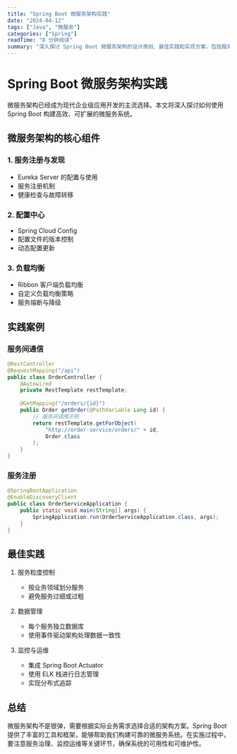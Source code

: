 ```yaml
---
title: "Spring Boot 微服务架构实践"
date: "2024-04-12"
tags: ["Java", "微服务"]
categories: ["Spring"]
readTime: "8 分钟阅读"
summary: "深入探讨 Spring Boot 微服务架构的设计原则、最佳实践和实现方案，包括服务注册、配置管理、负载均衡等核心概念。"
---
```


# Spring Boot 微服务架构实践

微服务架构已经成为现代企业级应用开发的主流选择。本文将深入探讨如何使用 Spring Boot 构建高效、可扩展的微服务系统。

## 微服务架构的核心组件

### 1. 服务注册与发现
- Eureka Server 的配置与使用
- 服务注册机制
- 健康检查与故障转移

### 2. 配置中心
- Spring Cloud Config
- 配置文件的版本控制
- 动态配置更新

### 3. 负载均衡
- Ribbon 客户端负载均衡
- 自定义负载均衡策略
- 服务熔断与降级

## 实践案例

### 服务间通信

```java
@RestController
@RequestMapping("/api")
public class OrderController {
    @Autowired
    private RestTemplate restTemplate;
    
    @GetMapping("/orders/{id}")
    public Order getOrder(@PathVariable Long id) {
        // 服务间调用示例
        return restTemplate.getForObject(
            "http://order-service/orders/" + id,
            Order.class
        );
    }
}
```

### 服务注册

```java
@SpringBootApplication
@EnableDiscoveryClient
public class OrderServiceApplication {
    public static void main(String[] args) {
        SpringApplication.run(OrderServiceApplication.class, args);
    }
}
```

## 最佳实践

1. 服务粒度控制
   - 按业务领域划分服务
   - 避免服务过细或过粗

2. 数据管理
   - 每个服务独立数据库
   - 使用事件驱动架构处理数据一致性

3. 监控与运维
   - 集成 Spring Boot Actuator
   - 使用 ELK 栈进行日志管理
   - 实现分布式追踪

## 总结

微服务架构不是银弹，需要根据实际业务需求选择合适的架构方案。Spring Boot 提供了丰富的工具和框架，能够帮助我们构建可靠的微服务系统。在实施过程中，要注意服务治理、监控运维等关键环节，确保系统的可用性和可维护性。 